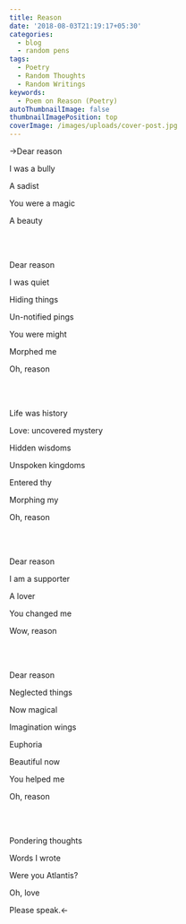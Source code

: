 ```yaml
---
title: Reason
date: '2018-08-03T21:19:17+05:30'
categories:
  - blog
  - random pens
tags:
  - Poetry
  - Random Thoughts
  - Random Writings
keywords:
  - Poem on Reason (Poetry)
autoThumbnailImage: false
thumbnailImagePosition: top
coverImage: /images/uploads/cover-post.jpg
---
```

->Dear reason

I was a bully

A sadist

You were a magic

A beauty

<br><br>

Dear reason

I was quiet

Hiding things

Un-notified pings

You were might

Morphed me

Oh, reason

<br><br>

Life was history

Love: uncovered mystery

Hidden wisdoms

Unspoken kingdoms

Entered thy

Morphing my

Oh, reason

<br><br>

Dear reason

I am a supporter

A lover

You changed me

Wow, reason

<br><br>

Dear reason

Neglected things

Now magical

Imagination wings

Euphoria

Beautiful now

You helped me

Oh, reason

<br><br>

Pondering thoughts

Words I wrote

Were you Atlantis?

Oh, love

Please speak.<-
